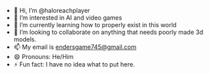 - 👋 Hi, I’m @haloreachplayer
- 👀 I’m interested in AI and video games
- 🌱 I’m currently learning how to properly exist in this world
- 💞️ I’m looking to collaborate on anything that needs poorly made 3d models.
- 📫 My email is endersgame745@gmail.com
- 😄 Pronouns: He/Him
- ⚡ Fun fact: I have no idea what to put here.

<!---
haloreachplayer/haloreachplayer is a ✨ special ✨ repository because its `README.md` (this file) appears on your GitHub profile.
You can click the Preview link to take a look at your changes.
--->
